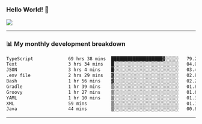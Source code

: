 ### Hello World! 👋

<a>
  <img align="center" src="https://github-readme-stats.vercel.app/api?username=megatunger&count_private=true&include_all_commits=true&bg_color=30,56CCF2,2F80ED&title_color=fff&text_color=fff" />
</a>

------
### 📊 My monthly development breakdown

<!--START_SECTION:waka-->

```txt
TypeScript             69 hrs 38 mins  ███████████████████▓░░░░░   79.22 %
Text                   3 hrs 34 mins   █░░░░░░░░░░░░░░░░░░░░░░░░   04.07 %
JSON                   3 hrs 4 mins    █░░░░░░░░░░░░░░░░░░░░░░░░   03.49 %
.env file              2 hrs 29 mins   ▓░░░░░░░░░░░░░░░░░░░░░░░░   02.83 %
Bash                   1 hr 56 mins    ▓░░░░░░░░░░░░░░░░░░░░░░░░   02.22 %
Gradle                 1 hr 39 mins    ▒░░░░░░░░░░░░░░░░░░░░░░░░   01.89 %
Groovy                 1 hr 27 mins    ▒░░░░░░░░░░░░░░░░░░░░░░░░   01.66 %
YAML                   1 hr 10 mins    ▒░░░░░░░░░░░░░░░░░░░░░░░░   01.33 %
XML                    59 mins         ▒░░░░░░░░░░░░░░░░░░░░░░░░   01.13 %
Java                   44 mins         ▒░░░░░░░░░░░░░░░░░░░░░░░░   00.85 %
```

<!--END_SECTION:waka-->

------
